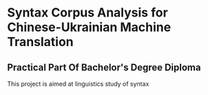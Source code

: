 
# Syntax Corpus Analysis for Chinese-Ukrainian Machine Translation

## Practical Part Of Bachelor's Degree Diploma


This project is aimed at linguistics study of syntax 
